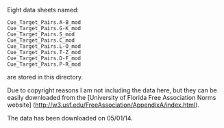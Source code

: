 Eight data sheets named:
```
Cue_Target_Pairs.A-B_mod
Cue_Target_Pairs.G-K_mod
Cue_Target_Pairs.S_mod
Cue_Target_Pairs.C_mod
Cue_Target_Pairs.L-O_mod
Cue_Target_Pairs.T-Z_mod
Cue_Target_Pairs.D-F_mod
Cue_Target_Pairs.P-R_mod  
```
are stored in this directory.

Due to copyright reasons I am not including the data here, but they can be
easily downloaded from the [University of Florida Free Association Norms website]
(http://w3.usf.edu/FreeAssociation/AppendixA/index.html).

The data has been downloaded on 05/01/14.
